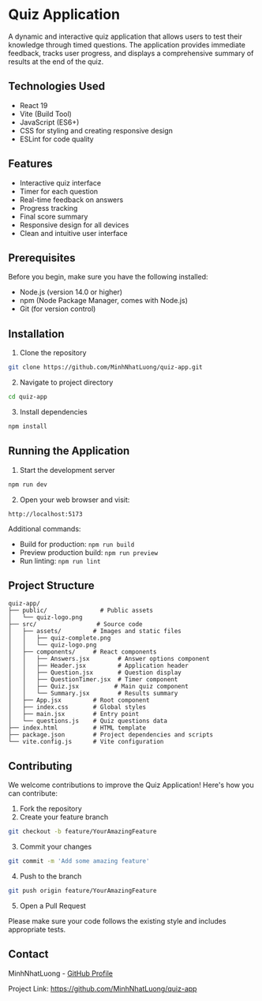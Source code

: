 # Quiz Application

A dynamic and interactive quiz application that allows users to test their knowledge through timed questions. The application provides immediate feedback, tracks user progress, and displays a comprehensive summary of results at the end of the quiz.

## Technologies Used
- React 19
- Vite (Build Tool)
- JavaScript (ES6+)
- CSS for styling and creating responsive design
- ESLint for code quality

## Features
- Interactive quiz interface
- Timer for each question
- Real-time feedback on answers
- Progress tracking
- Final score summary
- Responsive design for all devices
- Clean and intuitive user interface

## Prerequisites
Before you begin, make sure you have the following installed:
- Node.js (version 14.0 or higher)
- npm (Node Package Manager, comes with Node.js)
- Git (for version control)

## Installation
1. Clone the repository
```bash
git clone https://github.com/MinhNhatLuong/quiz-app.git
```

2. Navigate to project directory
```bash
cd quiz-app
```

3. Install dependencies
```bash
npm install
```

## Running the Application
1. Start the development server
```bash
npm run dev
```

2. Open your web browser and visit:
```
http://localhost:5173
```

Additional commands:
- Build for production: `npm run build`
- Preview production build: `npm run preview`
- Run linting: `npm run lint`

## Project Structure
```
quiz-app/
├── public/               # Public assets
│   └── quiz-logo.png
├── src/                 # Source code
│   ├── assets/         # Images and static files
│   │   ├── quiz-complete.png
│   │   └── quiz-logo.png
│   ├── components/     # React components
│   │   ├── Answers.jsx        # Answer options component
│   │   ├── Header.jsx         # Application header
│   │   ├── Question.jsx       # Question display
│   │   ├── QuestionTimer.jsx  # Timer component
│   │   ├── Quiz.jsx          # Main quiz component
│   │   └── Summary.jsx        # Results summary
│   ├── App.jsx         # Root component
│   ├── index.css       # Global styles
│   ├── main.jsx        # Entry point
│   └── questions.js    # Quiz questions data
├── index.html          # HTML template
├── package.json        # Project dependencies and scripts
└── vite.config.js      # Vite configuration

```

## Contributing
We welcome contributions to improve the Quiz Application! Here's how you can contribute:

1. Fork the repository
2. Create your feature branch
```bash
git checkout -b feature/YourAmazingFeature
```
3. Commit your changes
```bash
git commit -m 'Add some amazing feature'
```
4. Push to the branch
```bash
git push origin feature/YourAmazingFeature
```
5. Open a Pull Request

Please make sure your code follows the existing style and includes appropriate tests.

## Contact

MinhNhatLuong - [GitHub Profile](https://github.com/MinhNhatLuong)

Project Link: https://github.com/MinhNhatLuong/quiz-app
